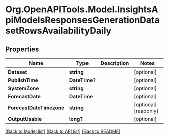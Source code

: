 # Org.OpenAPITools.Model.InsightsApiModelsResponsesGenerationDatasetRowsAvailabilityDaily

## Properties

Name | Type | Description | Notes
------------ | ------------- | ------------- | -------------
**Dataset** | **string** |  | [optional] 
**PublishTime** | **DateTime?** |  | [optional] 
**SystemZone** | **string** |  | [optional] 
**ForecastDate** | **DateTime** |  | [optional] 
**ForecastDateTimezone** | **string** |  | [optional] [readonly] 
**OutputUsable** | **long?** |  | [optional] 

[[Back to Model list]](../README.md#documentation-for-models) [[Back to API list]](../README.md#documentation-for-api-endpoints) [[Back to README]](../README.md)


